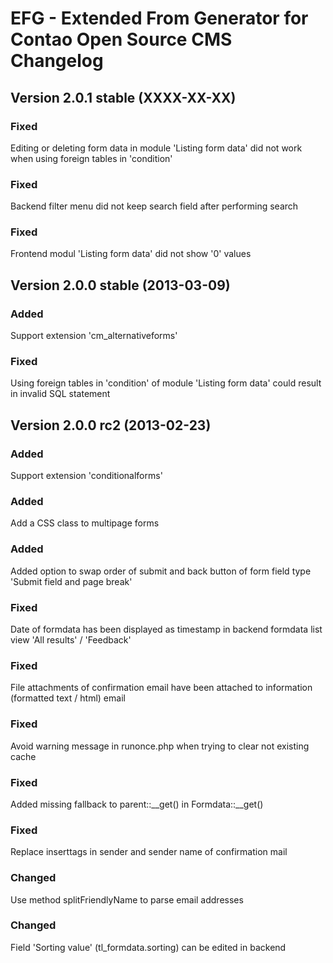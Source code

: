 EFG - Extended From Generator for Contao Open Source CMS Changelog
==================================================================

Version 2.0.1 stable (XXXX-XX-XX)
---------------------------------

### Fixed
Editing or deleting form data in module 'Listing form data' did not work
when using foreign tables in 'condition'

### Fixed
Backend filter menu did not keep search field after performing search

### Fixed
Frontend modul 'Listing form data' did not show '0' values


Version 2.0.0 stable (2013-03-09)
------------------------------

### Added
Support extension 'cm_alternativeforms'

### Fixed
Using foreign tables in 'condition' of module 'Listing form data'
could result in invalid SQL statement


Version 2.0.0 rc2 (2013-02-23)
------------------------------

### Added
Support extension 'conditionalforms'

### Added
Add a CSS class to multipage forms

### Added
Added option to swap order of submit and back button of form field type
'Submit field and page break'

### Fixed
Date of formdata has been displayed as timestamp in backend formdata list view
'All results' / 'Feedback'

### Fixed
File attachments of confirmation email have been attached
to information (formatted text / html) email

### Fixed
Avoid warning message in runonce.php when trying to clear not existing cache

### Fixed
Added missing fallback to parent::__get() in Formdata::__get()

### Fixed
Replace inserttags in sender and sender name of confirmation mail

### Changed
Use method splitFriendlyName to parse email addresses

### Changed
Field 'Sorting value' (tl_formdata.sorting) can be edited in backend
